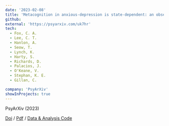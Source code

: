 ```yaml
---
date: '2023-02-08'
title: 'Metacognition in anxious-depression is state-dependent: an observational treatment study'
github:
external: 'https://psyarxiv.com/uk7hr'
tech:
  - Fox, C. A.
  - Lee, C. T.
  - Hanlon, A.
  - Seow, T.
  - Lynch, K.
  - Harty, S.
  - Richards, D.
  - Palacios, J.
  - O'Keane, V.
  - Stephan, K. E.
  - Gillan, C.

company: 'PsyArXiv'
showInProjects: true
---
```


PsyArXiv (2023)

[Doi](https://psyarxiv.com/uk7hr) / [Pdf](/files/2023-02-08-Metacognition-in-anxious-depression-is-state-dependent.pdf) / [Data & Analysis Code](https://osf.io/89xzq/)
